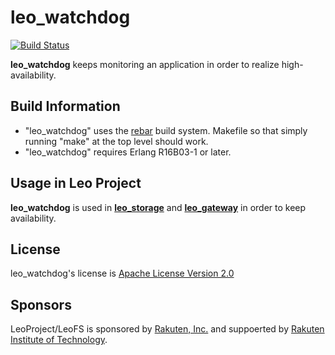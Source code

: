 # leo_watchdog

[![Build Status](https://secure.travis-ci.org/leo-project/leo_watchdog.png?branch=develop)](http://travis-ci.org/leo-project/leo_watchdog)

**leo_watchdog** keeps monitoring an application in order to realize high-availability.

## Build Information

* "leo_watchdog" uses the [rebar](https://github.com/rebar/rebar) build system. Makefile so that simply running "make" at the top level should work.
* "leo_watchdog" requires Erlang R16B03-1 or later.

## Usage in Leo Project

**leo_watchdog** is used in [**leo_storage**](https://github.com/leo-project/leo_storage) and [**leo_gateway**](https://github.com/leo-project/leo_gateway) in order to keep availability.

## License

leo_watchdog's license is [Apache License Version 2.0](http://www.apache.org/licenses/LICENSE-2.0.html)

## Sponsors

LeoProject/LeoFS is sponsored by [Rakuten, Inc.](http://global.rakuten.com/corp/) and suppoerted by [Rakuten Institute of Technology](http://rit.rakuten.co.jp/).
